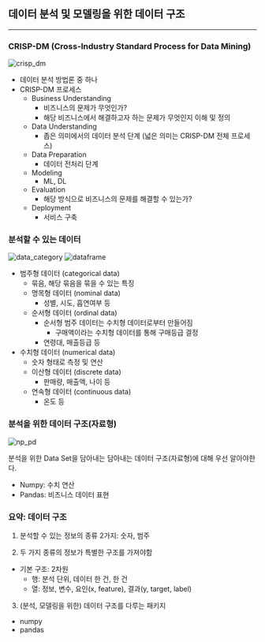 ## 데이터 분석 및 모델링을 위한 데이터 구조

---

### CRISP-DM (Cross-Industry Standard Process for Data Mining)

![crisp_dm](https://github.com/zacinthepark/TIL/assets/86648892/daf75e08-6c5f-421c-ae20-b8f4453df212)

- 데이터 분석 방법론 중 하나
- CRISP-DM 프로세스
    - Business Understanding
        - 비즈니스의 문제가 무엇인가?
        - 해당 비즈니스에서 해결하고자 하는 문제가 무엇인지 이해 및 정의
    - Data Understanding
        - 좁은 의미에서의 데이터 분석 단계 (넓은 의미는 CRISP-DM 전체 프로세스)
    - Data Preparation
        - 데이터 전처리 단계
    - Modeling
        - ML, DL
    - Evaluation
        - 해당 방식으로 비즈니스의 문제를 해결할 수 있는가?
    - Deployment
        - 서비스 구축

### 분석할 수 있는 데이터

![data_category](https://github.com/zacinthepark/TIL/assets/86648892/ec56f71d-0732-4214-bb49-ffbbd1b918ca)
![dataframe](https://github.com/zacinthepark/TIL/assets/86648892/7061fd1e-ded3-445e-972f-fb6d98a9de1c)

- 범주형 데이터 (categorical data)
    - 묶음, 해당 묶음을 묶을 수 있는 특징
    - 명목형 데이터 (nominal data)
        - 성별, 시도, 흡연여부 등
    - 순서형 데이터 (ordinal data)
        - 순서형 범주 데이터는 수치형 데이터로부터 만들어짐
            - 구매액이라는 수치형 데이터를 통해 구매등급 결정
        - 연령대, 매출등급 등
- 수치형 데이터 (numerical data)
    - 숫자 형태로 측정 및 연산
    - 이산형 데이터 (discrete data)
        - 판매량, 매출액, 나이 등
    - 연속형 데이터 (continuous data)
        - 온도 등

### 분석을 위한 데이터 구조(자료형)

![np_pd](https://github.com/zacinthepark/TIL/assets/86648892/66066100-9809-440c-84ef-09adc68f73f0)

분석을 위한 Data Set을 담아내는 담아내는 데이터 구조(자료형)에 대해 우선 알아야한다.

- Numpy: 수치 연산
- Pandas: 비즈니스 데이터 표현

### 요약: 데이터 구조

1. 분석할 수 있는 정보의 종류 2가지: 숫자, 범주

2. 두 가지 종류의 정보가 특별한 구조를 가져야함

- 기본 구조: 2차원
    - 행: 분석 단위, 데이터 한 건, 한 건
    - 열: 정보, 변수, 요인(x, feature), 결과(y, target, label)

3. (분석, 모델링을 위한) 데이터 구조를 다루는 패키지

- numpy
- pandas
